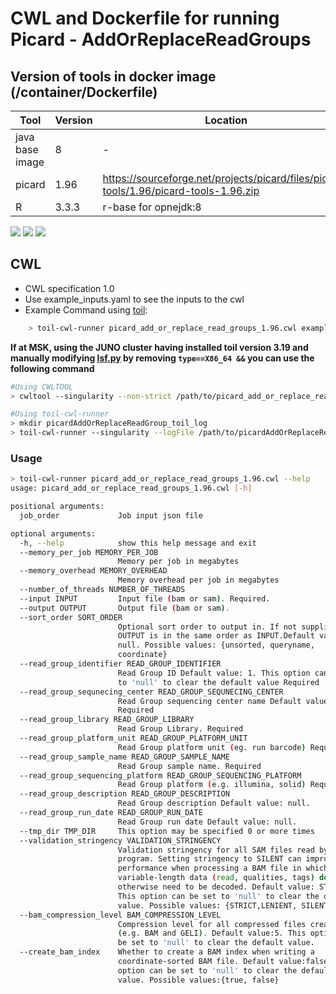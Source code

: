 # CWL and Dockerfile for running Picard - AddOrReplaceReadGroups

## Version of tools in docker image (/container/Dockerfile)

| Tool	| Version	| Location	|
|---	|---	|---	|
| java base image  	| 8 	|   -	|
| picard  	| 1.96  	|  https://sourceforge.net/projects/picard/files/picard-tools/1.96/picard-tools-1.96.zip	|
| R 	| 3.3.3	|  r-base for opnejdk:8	|

[![](https://images.microbadger.com/badges/image/mskcc/picard_1.96:0.1.0.svg)](https://microbadger.com/images/mskcc/picard_1.96:0.1.0 "Get your own image badge on microbadger.com") [![](https://images.microbadger.com/badges/version/mskcc/picard_1.96:0.1.0.svg)](https://microbadger.com/images/mskcc/picard_1.96:0.1.0 "Get your own version badge on microbadger.com") [![](https://images.microbadger.com/badges/license/mskcc/picard_1.96:0.1.0.svg)](https://microbadger.com/images/mskcc/picard_1.96:0.1.0 "Get your own license badge on microbadger.com")

## CWL

- CWL specification 1.0
- Use example_inputs.yaml to see the inputs to the cwl
- Example Command using [toil](https://toil.readthedocs.io):

```bash
    > toil-cwl-runner picard_add_or_replace_read_groups_1.96.cwl example_inputs.yaml
```

**If at MSK, using the JUNO cluster having installed toil version 3.19 and manually modifying [lsf.py](https://github.com/DataBiosphere/toil/blob/releases/3.19.0/src/toil/batchSystems/lsf.py#L170) by removing `type==X86_64 &&` you can use the following command**

```bash
#Using CWLTOOL
> cwltool --singularity --non-strict /path/to/picard_add_or_replace_read_groups_1.96/picard_add_or_replace_read_groups_1.96.cwl /path/to/inputs.yaml

#Using toil-cwl-runner
> mkdir picardAddOrReplaceReadGroup_toil_log
> toil-cwl-runner --singularity --logFile /path/to/picardAddOrReplaceReadGroup_toil_log/cwltoil.log  --jobStore /path/to/picardAddOrReplaceReadGroup_jobStore --batchSystem lsf --workDir /path/to picardAddOrReplaceReadGroup_toil_log --outdir . --writeLogs /path/to/picardAddOrReplaceReadGroup_toil_log --logLevel DEBUG --stats --retryCount 2 --disableCaching --maxLogFileSize 20000000000 /path/to/picard_add_or_replace_read_groups_1.96/picard_add_or_replace_read_groups_1.96.cwl /path/to/inputs.yaml > picardAddOrReplaceReadGroup_toil.stdout 2> picardAddOrReplaceReadGroup_toil.stderr &
```

### Usage

```bash
> toil-cwl-runner picard_add_or_replace_read_groups_1.96.cwl --help
usage: picard_add_or_replace_read_groups_1.96.cwl [-h]

positional arguments:
  job_order             Job input json file

optional arguments:
  -h, --help            show this help message and exit
  --memory_per_job MEMORY_PER_JOB
                        Memory per job in megabytes
  --memory_overhead MEMORY_OVERHEAD
                        Memory overhead per job in megabytes
  --number_of_threads NUMBER_OF_THREADS
  --input INPUT         Input file (bam or sam). Required.
  --output OUTPUT       Output file (bam or sam).
  --sort_order SORT_ORDER
                        Optional sort order to output in. If not supplied
                        OUTPUT is in the same order as INPUT.Default value:
                        null. Possible values: {unsorted, queryname,
                        coordinate}
  --read_group_identifier READ_GROUP_IDENTIFIER
                        Read Group ID Default value: 1. This option can be set
                        to 'null' to clear the default value Required
  --read_group_sequnecing_center READ_GROUP_SEQUNECING_CENTER
                        Read Group sequencing center name Default value: null.
                        Required
  --read_group_library READ_GROUP_LIBRARY
                        Read Group Library. Required
  --read_group_platform_unit READ_GROUP_PLATFORM_UNIT
                        Read Group platform unit (eg. run barcode) Required.
  --read_group_sample_name READ_GROUP_SAMPLE_NAME
                        Read Group sample name. Required
  --read_group_sequencing_platform READ_GROUP_SEQUENCING_PLATFORM
                        Read Group platform (e.g. illumina, solid) Required.
  --read_group_description READ_GROUP_DESCRIPTION
                        Read Group description Default value: null.
  --read_group_run_date READ_GROUP_RUN_DATE
                        Read Group run date Default value: null.
  --tmp_dir TMP_DIR     This option may be specified 0 or more times
  --validation_stringency VALIDATION_STRINGENCY
                        Validation stringency for all SAM files read by this
                        program. Setting stringency to SILENT can improve
                        performance when processing a BAM file in which
                        variable-length data (read, qualities, tags) do not
                        otherwise need to be decoded. Default value: STRICT.
                        This option can be set to 'null' to clear the default
                        value. Possible values: {STRICT,LENIENT, SILENT}
  --bam_compression_level BAM_COMPRESSION_LEVEL
                        Compression level for all compressed files created
                        (e.g. BAM and GELI). Default value:5. This option can
                        be set to 'null' to clear the default value.
  --create_bam_index    Whether to create a BAM index when writing a
                        coordinate-sorted BAM file. Default value:false. This
                        option can be set to 'null' to clear the default
                        value. Possible values:{true, false}
```

